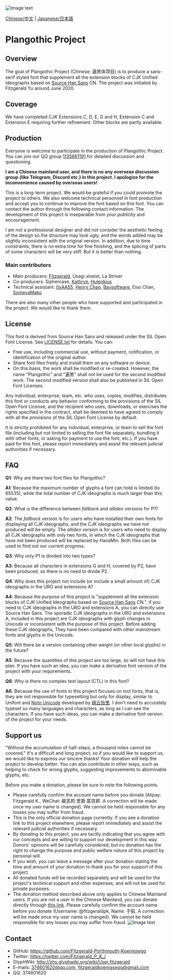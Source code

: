 ![Image text](https://github.com/Fitzgerald-Porthmouth-Koenigsegg/Plangothic/blob/main/pic/31.png)

[Chinese/中文](README.md) | [Japanese/日本語](README.ja.md)

# Plangothic Project

## Overview
The goal of Plangothic Project (Chinese: 遍黑体项目) is to produce a sans-serif styled font that supplement all the extension blocks of CJK Unified Ideographs based on [Source Han Sans](https://github.com/adobe-fonts/source-han-sans) CN. The project was initiated by Fitzgerald Yu around June 2020.

## Coverage

We have completed CJK Extensions C, D, E, G and H, Extension C and Extension E requiring further refinement. Other blocks are partly available.

## Production

Everyone is welcome to participate in the production of Plangothic Project. You can join our QQ group [1135661191](https://jq.qq.com/?_wv=1027&k=xRTzFAfD) for detailed discussion and questioning.

**I am a Chinese mainland user, and there is no any overseas discussion group (like Telegram, Discord etc.) in this project. I apologize for the inconvenience caused by overseas users!**

This is a long-term project. We would be grateful if you could promote the project to others. We also welcome technical personnel in font production and accept you to continue to improve the font based on this font. You can contact the author through the following contact information. The development of this project is inseparable from your publicity and encouragement.

I am not a professional designer and did not consider the aesthetic feeling of the design so the structure may look ugly, and the words added may be slightly inconsistent with the original version. In addition, due to time constraints, there is no extra time for fine finishing, and the splicing of parts of some characters will be very stiff. But it is better than nothing.

### Main contributors
- Main producers: [Fitzgerald](https://github.com/Fitzgerald-Porthmouth-Koenigsegg), Usagi xineist, La Striver
- Co-producers: Siphercase, [Kathryn](https://github.com/KathrynCG), [Hulenkius](https://github.com/Hulenkius)
- Technical assistant: [0xAA55](https://github.com/0xAA55), [Henry Chan](https://github.com/hfhchan), [Baysoftware](https://github.com/yi-bai), Eiso Chan, [SomeyaMako](https://github.com/SomeyaMako)

There are also many other people who have supported and participated in the project. We would like to thank them.

## License
This font is derived from Source Han Sans and released under the SIL Open Font License. See [LICENSE.txt](LICENSE.txt) for details. You can:

- Free use, including commercial use, without payment, notification, or identification of the original author.
- Share font files freely and install them on any software or device.
- On this basis, the work shall be modified or re-created. However, the name "Plangothic" and "遍黑" shall not be used for the second modified work. The second modified version shall also be published in SIL Open Font Licenses.

Any individual, enterprise, team, etc. who uses, copies, modifies, distributes this font or conducts any behavior conforming to the provisions of the SIL Open Font License, and the recipient who uses, downloads, or exercises the rights specified in the contract, shall be deemed to have agreed to comply with all the provisions of the SIL Open Font License by default.

It is strictly prohibited for any individual, enterprise, or team to sell the font file (including but not limited to selling the font file separately, bundling it with other fonts, or asking for payment to use the font, etc.). If you have paid for this font, please report immediately and assist the relevant judicial authorities if necessary.

## FAQ
**Q1**: Why are there two font files for Plangothic?

**A1**: Because the maximum number of glyphs a font can hold is limited (to 65535), while the total number of CJK ideographs is much larger than this value.

**Q2**: What is the difference between *fallback* and *allideo* versions for P1?

**A2**: The *fallback* version is for users who have installed their own fonts for displaying all CJK ideographs, and the CJK ideographs we have not produced will be empty. The *allideo* version is for users who need to display all CJK ideographs with only two fonts, in which the CJK ideographs that have not been produced will be replaced by HanaMin. Both files can be used to find out our current progress.

**Q3**: Why only P1 is divided into two types?

**A3**: Because all characters in extensions G and H, covered by P2, have been produced, so there is no need to divide P2.

**Q4**: Why does this project not include (or include a small amount of) CJK ideographs in the URO and extensions A?

**A4**: Because the purpose of this project is "supplement all the extension blocks of CJK Unified Ideographs based on [Source Han Sans](https://github.com/adobe-fonts/source-han-sans) CN.", if you need to CJK ideographs in the URO and extensions A, you can directly use Source Han Sans. The sporadic CJK ideographs in the URO and extensions A, included in this project are CJK ideographs with glyph changes in Unicode or inconsistent with the purpose of this project. Before adding these CJK ideographs, They have been compared with other mainstream fonts and glyphs in the Unicode.

**Q5**: Will there be a version containing other weight (or other local glyphs) in the future?

**A5**: Because the quantities of this project are too large, so will not have this plan. If you have such an idea, you can make a derivative font version of the project with your requirements.

**Q6**: Why is there no complex text layout (CTL) in this font?

**A6**: Because the use of fonts in this project focuses on tool fonts, that is, they are not responsible for typesetting but only for display, similar to Unifont and [Noto Unicode](https://github.com/MY1L/Unicode/tree/main/NotoUnicode) developed by [绵云饴里](https://github.com/MY1L). I don't need to accurately typeset so many languages and characters, as long as I can see the characters. If you have such ideas, you can make a derivative font version of the project for your needs.

## Support us
"Without the accumulation of half-steps, a thousand miles cannot be covered." It's a difficult and long project, so if you would like to support us, we would like to express our sincere thanks! Your donation will help the project to develop better. You can also contribute in other ways, such as helping to check for wrong glyphs, suggesting improvements to abominable glyphs, etc.

Before you make a donation, please be sure to note the following points.
- Please carefully confirm the account name before you donate (Alipay: Fitzgerald K., WeChat: 蔽芪茢·茇䓮·蓲䒤菥. A correction will be made once my user name is changed). We cannot be held responsible for any losses you may suffer from fraud.
- This is the only official donation page currently. If you see a donation link to this project elsewhere, please report immediately and assist the relevant judicial authorities if necessary.
- By donating to this project, you are tacitly indicating that you agree with our concepts and are willing to support our development in this way. Donors' opinions will be carefully considered, but no donation has the right to change the purpose and public welfare nature of this project by personal will.
- If you wish, you can leave a message after your donation stating the time and amount of your donation to thank you for your support of this project.
- All donated funds will be recorded separately and will be used for the project's technical support and other expenses, and will not be used for private purposes.
- The donation method described above only applies to Chinese Mainland users. If you are not a user in the Chinese Mainland, you can donate directly through [this link](https://paypal.me/fitzgeraldpk?country.x=C2&locale.x=zh_XC). Please carefully confirm the account name before you donate (Username: @fitzgeraldpk, Name: 于航. A correction will be made once my user name is changed). We cannot be held responsible for any losses you may suffer from fraud.
![Image text](https://github.com/Fitzgerald-Porthmouth-Koenigsegg/Plangothic/blob/main/pic/1650383987393.jpg)

## Contact
- GitHub: https://github.com/Fitzgerald-Porthmouth-Koenigsegg
- Twitter: https://twitter.com/Fitzgerald_P_K_/
- GlyphWiki: http://zhs.glyphwiki.org/wiki/User:fitzgerald
- E-mails: 374601620@qq.com, fitzgeraldkoenigsegg@gmail.com
- QQ: 374601620
